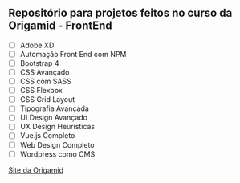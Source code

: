 ## Repositório para projetos feitos no curso da Origamid - FrontEnd

- [ ] Adobe XD
- [ ] Automação Front End com NPM
- [ ] Bootstrap 4
- [ ] CSS Avançado
- [ ] CSS com SASS
- [ ] CSS Flexbox
- [ ] CSS Grid Layout
- [ ] Tipografia Avançada
- [ ] UI Design Avançado
- [ ] UX Design Heurísticas
- [ ] Vue.js Completo
- [ ] Web Design Completo
- [ ] Wordpress como CMS

[Site da Origamid](https://www.origamid.com/)
